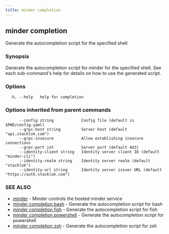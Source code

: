 ```yaml
---
title: minder completion
---
```

## minder completion

Generate the autocompletion script for the specified shell

### Synopsis

Generate the autocompletion script for minder for the specified shell.
See each sub-command's help for details on how to use the generated script.


### Options

```
  -h, --help   help for completion
```

### Options inherited from parent commands

```
      --config string            Config file (default is $PWD/config.yaml)
      --grpc-host string         Server host (default "api.stacklok.com")
      --grpc-insecure            Allow establishing insecure connections
      --grpc-port int            Server port (default 443)
      --identity-client string   Identity server client ID (default "minder-cli")
      --identity-realm string    Identity server realm (default "stacklok")
      --identity-url string      Identity server issuer URL (default "https://auth.stacklok.com")
```

### SEE ALSO

* [minder](minder.md)	 - Minder controls the hosted minder service
* [minder completion bash](minder_completion_bash.md)	 - Generate the autocompletion script for bash
* [minder completion fish](minder_completion_fish.md)	 - Generate the autocompletion script for fish
* [minder completion powershell](minder_completion_powershell.md)	 - Generate the autocompletion script for powershell
* [minder completion zsh](minder_completion_zsh.md)	 - Generate the autocompletion script for zsh

